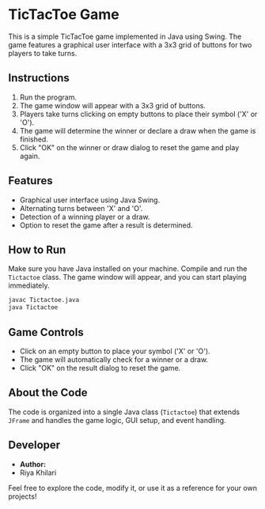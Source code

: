 # TicTacToe Game

This is a simple TicTacToe game implemented in Java using Swing. The game features a graphical user interface with a 3x3 grid of buttons for two players to take turns.

## Instructions

1. Run the program.
2. The game window will appear with a 3x3 grid of buttons.
3. Players take turns clicking on empty buttons to place their symbol ('X' or 'O').
4. The game will determine the winner or declare a draw when the game is finished.
5. Click "OK" on the winner or draw dialog to reset the game and play again.

## Features

- Graphical user interface using Java Swing.
- Alternating turns between 'X' and 'O'.
- Detection of a winning player or a draw.
- Option to reset the game after a result is determined.

## How to Run

Make sure you have Java installed on your machine. Compile and run the `Tictactoe` class. The game window will appear, and you can start playing immediately.

```bash
javac Tictactoe.java
java Tictactoe
```

## Game Controls

- Click on an empty button to place your symbol ('X' or 'O').
- The game will automatically check for a winner or a draw.
- Click "OK" on the result dialog to reset the game.

## About the Code

The code is organized into a single Java class (`Tictactoe`) that extends `JFrame` and handles the game logic, GUI setup, and event handling.

## Developer

- **Author:**
- Riya Khilari

Feel free to explore the code, modify it, or use it as a reference for your own projects!
